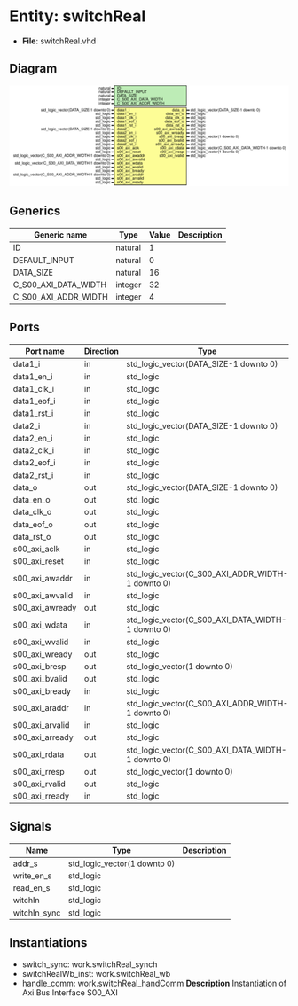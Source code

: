 # Entity: switchReal

- **File**: switchReal.vhd
## Diagram

![Diagram](switchReal.svg "Diagram")
## Generics

| Generic name         | Type    | Value | Description |
| -------------------- | ------- | ----- | ----------- |
| ID                   | natural | 1     |             |
| DEFAULT_INPUT        | natural | 0     |             |
| DATA_SIZE            | natural | 16    |             |
| C_S00_AXI_DATA_WIDTH | integer | 32    |             |
| C_S00_AXI_ADDR_WIDTH | integer | 4     |             |
## Ports

| Port name       | Direction | Type                                              | Description |
| --------------- | --------- | ------------------------------------------------- | ----------- |
| data1_i         | in        | std_logic_vector(DATA_SIZE-1 downto 0)            |             |
| data1_en_i      | in        | std_logic                                         |             |
| data1_clk_i     | in        | std_logic                                         |             |
| data1_eof_i     | in        | std_logic                                         |             |
| data1_rst_i     | in        | std_logic                                         |             |
| data2_i         | in        | std_logic_vector(DATA_SIZE-1 downto 0)            |             |
| data2_en_i      | in        | std_logic                                         |             |
| data2_clk_i     | in        | std_logic                                         |             |
| data2_eof_i     | in        | std_logic                                         |             |
| data2_rst_i     | in        | std_logic                                         |             |
| data_o          | out       | std_logic_vector(DATA_SIZE-1 downto 0)            |             |
| data_en_o       | out       | std_logic                                         |             |
| data_clk_o      | out       | std_logic                                         |             |
| data_eof_o      | out       | std_logic                                         |             |
| data_rst_o      | out       | std_logic                                         |             |
| s00_axi_aclk    | in        | std_logic                                         |             |
| s00_axi_reset   | in        | std_logic                                         |             |
| s00_axi_awaddr  | in        | std_logic_vector(C_S00_AXI_ADDR_WIDTH-1 downto 0) |             |
| s00_axi_awvalid | in        | std_logic                                         |             |
| s00_axi_awready | out       | std_logic                                         |             |
| s00_axi_wdata   | in        | std_logic_vector(C_S00_AXI_DATA_WIDTH-1 downto 0) |             |
| s00_axi_wvalid  | in        | std_logic                                         |             |
| s00_axi_wready  | out       | std_logic                                         |             |
| s00_axi_bresp   | out       | std_logic_vector(1 downto 0)                      |             |
| s00_axi_bvalid  | out       | std_logic                                         |             |
| s00_axi_bready  | in        | std_logic                                         |             |
| s00_axi_araddr  | in        | std_logic_vector(C_S00_AXI_ADDR_WIDTH-1 downto 0) |             |
| s00_axi_arvalid | in        | std_logic                                         |             |
| s00_axi_arready | out       | std_logic                                         |             |
| s00_axi_rdata   | out       | std_logic_vector(C_S00_AXI_DATA_WIDTH-1 downto 0) |             |
| s00_axi_rresp   | out       | std_logic_vector(1 downto 0)                      |             |
| s00_axi_rvalid  | out       | std_logic                                         |             |
| s00_axi_rready  | in        | std_logic                                         |             |
## Signals

| Name         | Type                         | Description |
| ------------ | ---------------------------- | ----------- |
| addr_s       | std_logic_vector(1 downto 0) |             |
| write_en_s   | std_logic                    |             |
|  read_en_s   | std_logic                    |             |
| witchIn      | std_logic                    |             |
| witchIn_sync | std_logic                    |             |
## Instantiations

- switch_sync: work.switchReal_synch
- switchRealWb_inst: work.switchReal_wb
- handle_comm: work.switchReal_handComm
**Description**
Instantiation of Axi Bus Interface S00_AXI

